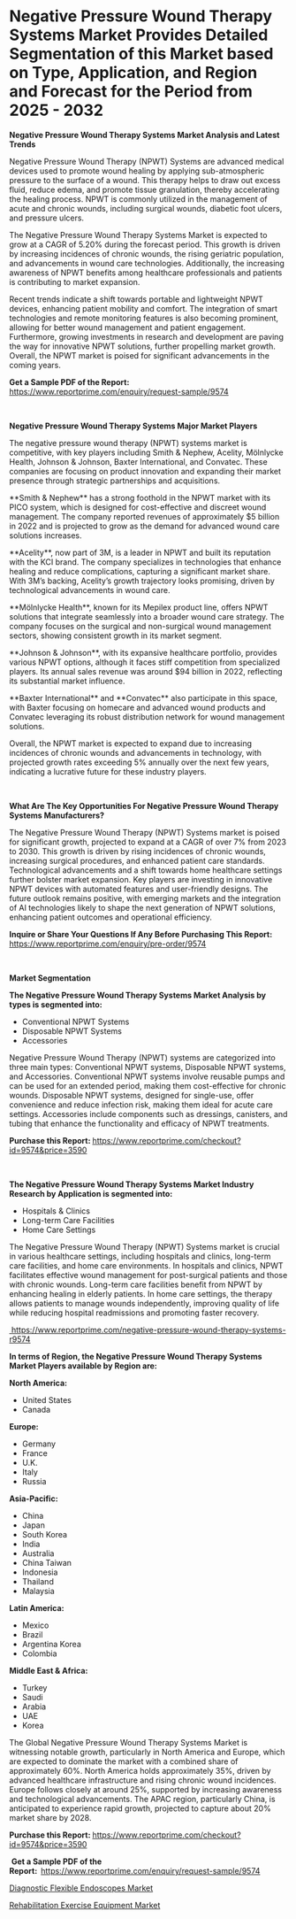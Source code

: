 <p><h1>Negative Pressure Wound Therapy Systems Market Provides Detailed Segmentation of this Market based on Type, Application, and Region and Forecast for the Period from 2025 - 2032</h1></p><p><strong>Negative Pressure Wound Therapy Systems Market Analysis and Latest Trends</strong></p>
<p><p>Negative Pressure Wound Therapy (NPWT) Systems are advanced medical devices used to promote wound healing by applying sub-atmospheric pressure to the surface of a wound. This therapy helps to draw out excess fluid, reduce edema, and promote tissue granulation, thereby accelerating the healing process. NPWT is commonly utilized in the management of acute and chronic wounds, including surgical wounds, diabetic foot ulcers, and pressure ulcers.</p><p>The Negative Pressure Wound Therapy Systems Market is expected to grow at a CAGR of 5.20% during the forecast period. This growth is driven by increasing incidences of chronic wounds, the rising geriatric population, and advancements in wound care technologies. Additionally, the increasing awareness of NPWT benefits among healthcare professionals and patients is contributing to market expansion. </p><p>Recent trends indicate a shift towards portable and lightweight NPWT devices, enhancing patient mobility and comfort. The integration of smart technologies and remote monitoring features is also becoming prominent, allowing for better wound management and patient engagement. Furthermore, growing investments in research and development are paving the way for innovative NPWT solutions, further propelling market growth. Overall, the NPWT market is poised for significant advancements in the coming years.</p></p>
<p><strong>Get a Sample PDF of the Report:&nbsp;</strong> <a href="https://www.reportprime.com/enquiry/request-sample/9574?utm_campaign=1197&utm_medium=2&utm_source=Github&utm_content=ia&utm_term=20032025&utm_id=negative-pressure-wound-therapy-systems">https://www.reportprime.com/enquiry/request-sample/9574</a></p>
<p>&nbsp;</p>
<p><strong>Negative Pressure Wound Therapy Systems Major Market Players</strong></p>
<p><p>The negative pressure wound therapy (NPWT) systems market is competitive, with key players including Smith & Nephew, Acelity, Mölnlycke Health, Johnson & Johnson, Baxter International, and Convatec. These companies are focusing on product innovation and expanding their market presence through strategic partnerships and acquisitions.</p><p>**Smith & Nephew** has a strong foothold in the NPWT market with its PICO system, which is designed for cost-effective and discreet wound management. The company reported revenues of approximately $5 billion in 2022 and is projected to grow as the demand for advanced wound care solutions increases.</p><p>**Acelity**, now part of 3M, is a leader in NPWT and built its reputation with the KCI brand. The company specializes in technologies that enhance healing and reduce complications, capturing a significant market share. With 3M’s backing, Acelity’s growth trajectory looks promising, driven by technological advancements in wound care.</p><p>**Mölnlycke Health**, known for its Mepilex product line, offers NPWT solutions that integrate seamlessly into a broader wound care strategy. The company focuses on the surgical and non-surgical wound management sectors, showing consistent growth in its market segment.</p><p>**Johnson & Johnson**, with its expansive healthcare portfolio, provides various NPWT options, although it faces stiff competition from specialized players. Its annual sales revenue was around $94 billion in 2022, reflecting its substantial market influence.</p><p>**Baxter International** and **Convatec** also participate in this space, with Baxter focusing on homecare and advanced wound products and Convatec leveraging its robust distribution network for wound management solutions.</p><p>Overall, the NPWT market is expected to expand due to increasing incidences of chronic wounds and advancements in technology, with projected growth rates exceeding 5% annually over the next few years, indicating a lucrative future for these industry players.</p></p>
<p>&nbsp;</p>
<p><strong>What Are The Key Opportunities For Negative Pressure Wound Therapy Systems Manufacturers?</strong></p>
<p><p>The Negative Pressure Wound Therapy (NPWT) Systems market is poised for significant growth, projected to expand at a CAGR of over 7% from 2023 to 2030. This growth is driven by rising incidences of chronic wounds, increasing surgical procedures, and enhanced patient care standards. Technological advancements and a shift towards home healthcare settings further bolster market expansion. Key players are investing in innovative NPWT devices with automated features and user-friendly designs. The future outlook remains positive, with emerging markets and the integration of AI technologies likely to shape the next generation of NPWT solutions, enhancing patient outcomes and operational efficiency.</p></p>
<p><strong>Inquire or Share Your Questions If Any Before Purchasing This Report:</strong> <a href="https://www.reportprime.com/enquiry/pre-order/9574?utm_campaign=1197&utm_medium=2&utm_source=Github&utm_content=ia&utm_term=20032025&utm_id=negative-pressure-wound-therapy-systems">https://www.reportprime.com/enquiry/pre-order/9574</a></p>
<p>&nbsp;</p>
<p><strong>Market Segmentation</strong></p>
<p><strong>The Negative Pressure Wound Therapy Systems Market Analysis by types is segmented into:</strong></p>
<p><ul><li>Conventional NPWT Systems</li><li>Disposable NPWT Systems</li><li>Accessories</li></ul></p>
<p><p>Negative Pressure Wound Therapy (NPWT) systems are categorized into three main types: Conventional NPWT systems, Disposable NPWT systems, and Accessories. Conventional NPWT systems involve reusable pumps and can be used for an extended period, making them cost-effective for chronic wounds. Disposable NPWT systems, designed for single-use, offer convenience and reduce infection risk, making them ideal for acute care settings. Accessories include components such as dressings, canisters, and tubing that enhance the functionality and efficacy of NPWT treatments.</p></p>
<p><strong>Purchase this Report:&nbsp;</strong><a href="https://www.reportprime.com/checkout?id=9574&price=3590&utm_campaign=1197&utm_medium=2&utm_source=Github&utm_content=ia&utm_term=20032025&utm_id=negative-pressure-wound-therapy-systems">https://www.reportprime.com/checkout?id=9574&price=3590</a></p>
<p>&nbsp;</p>
<p><strong>The Negative Pressure Wound Therapy Systems Market Industry Research by Application is segmented into:</strong></p>
<p><ul><li>Hospitals & Clinics</li><li>Long-term Care Facilities</li><li>Home Care Settings</li></ul></p>
<p><p>The Negative Pressure Wound Therapy (NPWT) Systems market is crucial in various healthcare settings, including hospitals and clinics, long-term care facilities, and home care environments. In hospitals and clinics, NPWT facilitates effective wound management for post-surgical patients and those with chronic wounds. Long-term care facilities benefit from NPWT by enhancing healing in elderly patients. In home care settings, the therapy allows patients to manage wounds independently, improving quality of life while reducing hospital readmissions and promoting faster recovery.</p></p>
<p><a href="https://www.reportprime.com/negative-pressure-wound-therapy-systems-r9574?utm_campaign=1197&utm_medium=2&utm_source=Github&utm_content=ia&utm_term=20032025&utm_id=negative-pressure-wound-therapy-systems">&nbsp;https://www.reportprime.com/negative-pressure-wound-therapy-systems-r9574</a></p>
<p><strong>In terms of Region, the Negative Pressure Wound Therapy Systems Market Players available by Region are:</strong></p>
<p>
    <p> <strong> North America: </strong>
        <ul>
            <li>United States</li>
            <li>Canada</li>
        </ul>
        </p> 
    <p> <strong> Europe: </strong>
        <ul>
            <li>Germany</li>
            <li>France</li>
            <li>U.K.</li>
            <li>Italy</li>
            <li>Russia</li>
        </ul>
        </p> 
    <p> <strong> Asia-Pacific: </strong>
        <ul>
            <li>China</li>
            <li>Japan</li>
            <li>South Korea</li>
            <li>India</li>
            <li>Australia</li>
            <li>China Taiwan</li>
            <li>Indonesia</li>
            <li>Thailand</li>
            <li>Malaysia</li>
        </ul>
        </p> 
    <p> <strong> Latin America: </strong>
        <ul>
            <li>Mexico</li>
            <li>Brazil</li>
            <li>Argentina Korea</li>
            <li>Colombia</li>
        </ul>
        </p> 
    <p> <strong> Middle East & Africa: </strong>
        <ul>
            <li>Turkey</li>
            <li>Saudi</li>
            <li>Arabia</li>
            <li>UAE</li>
            <li>Korea</li>
        </ul>
    </p>
    </p>
<p><p>The Global Negative Pressure Wound Therapy Systems Market is witnessing notable growth, particularly in North America and Europe, which are expected to dominate the market with a combined share of approximately 60%. North America holds approximately 35%, driven by advanced healthcare infrastructure and rising chronic wound incidences. Europe follows closely at around 25%, supported by increasing awareness and technological advancements. The APAC region, particularly China, is anticipated to experience rapid growth, projected to capture about 20% market share by 2028.</p></p>
<p><strong>Purchase this Report: </strong><a href="https://www.reportprime.com/checkout?id=9574&price=3590&utm_campaign=1197&utm_medium=2&utm_source=Github&utm_content=ia&utm_term=20032025&utm_id=negative-pressure-wound-therapy-systems">https://www.reportprime.com/checkout?id=9574&price=3590</a></p>
<p>&nbsp;<strong>Get a Sample PDF of the Report:&nbsp;&nbsp;</strong><a href="https://www.reportprime.com/enquiry/request-sample/9574?utm_campaign=1197&utm_medium=2&utm_source=Github&utm_content=ia&utm_term=20032025&utm_id=negative-pressure-wound-therapy-systems">https://www.reportprime.com/enquiry/request-sample/9574</a></p>
<p><strong></strong></p>
<p><p><a href="https://github.com/prosalinda88/Market-Research-Report-List-7/blob/main/diagnostic-flexible-endoscopes-market.md?utm_campaign=1197&utm_medium=2&utm_source=Github&utm_content=ia&utm_term=20032025&utm_id=negative-pressure-wound-therapy-systems">Diagnostic Flexible Endoscopes Market</a></p><p><a href="https://github.com/BrandonBrown3773/Market-Research-Report-List-1/blob/main/rehabilitation-exercise-equipment-market.md?utm_campaign=1197&utm_medium=2&utm_source=Github&utm_content=ia&utm_term=20032025&utm_id=negative-pressure-wound-therapy-systems">Rehabilitation Exercise Equipment Market</a></p></p>
